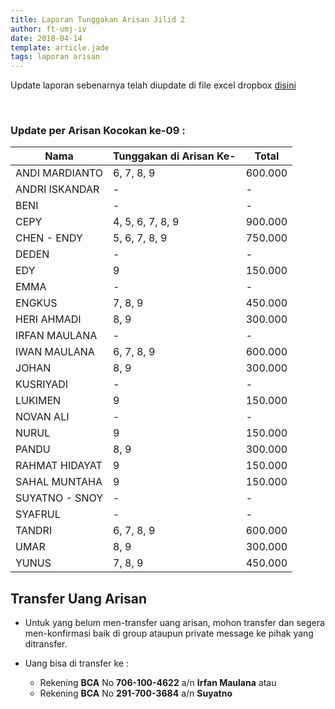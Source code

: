 ```yaml
---
title: Laporan Tunggakan Arisan Jilid 2
author: ft-umj-iv
date: 2018-04-14
template: article.jade
tags: laporan arisan
---
```


Update laporan sebenarnya telah diupdate di file excel dropbox [disini](https://www.dropbox.com/s/lqrvit24hfh3fot/Arisan%20UMJ%20TechInfo4%20Jilid%2002.xlsx?dl=0)

<br/>
<span class="more"></span>

### Update per Arisan Kocokan ke-09 :

|Nama									| Tunggakan di Arisan Ke- 	| Total 			|
| -------------------	| ------------------------- | ----------- |
| ANDI MARDIANTO 			| 6, 7, 8, 9							  | 600.000  		|
| ANDRI ISKANDAR 			| -			  		              | -				 		|
| BENI 						    | -			  		              | -				 		|
| CEPY 						    | 4, 5, 6, 7, 8, 9	  		  | 900.000 		|
| CHEN - ENDY 				| 5, 6, 7, 8, 9  		        | 750.000 		|
| DEDEN 					    | -			  		              | -				 		|
| EDY 						    | 9			  		              | 150.000 		|
| EMMA 						    | -			  		              | -				 		|
| ENGKUS 					    | 7, 8, 9						        | 450.000  		|
| HERI AHMADI 				| 8, 9					            | 300.000  		|
| IRFAN MAULANA 			| -			  		              | -				 		|
| IWAN MAULANA 				| 6, 7, 8, 9							  | 600.000  		|
| JOHAN 					    | 8, 9 							        | 300.000  		|
| KUSRIYADI 				  | -			  		              | -				 		|
| LUKIMEN 					  | 9			  		              | 150.000 		|
| NOVAN ALI 				  | -			  		              | -				 		|
| NURUL				 		    | 9			  		              | 150.000 		|
| PANDU 					    | 8, 9 							        | 300.000  		|
| RAHMAT HIDAYAT 			| 9			  		              | 150.000 		|
| SAHAL MUNTAHA 			| 9			  		              | 150.000 		|
| SUYATNO - SNOY 			| -			  		              | -				 		|
| SYAFRUL 					  | -			  		              | -				 		|
| TANDRI 					    | 6, 7, 8, 9							  | 600.000  		|
| UMAR 						    | 8, 9 							        | 300.000  		|
| YUNUS 					    | 7, 8, 9	  		            | 450.000  		|

## Transfer Uang Arisan

+ Untuk yang belum men-transfer uang arisan, mohon transfer dan segera men-konfirmasi baik di group ataupun private message ke pihak yang ditransfer.

+ Uang bisa di transfer ke :
	- Rekening <b>BCA</b> No <b>706-100-4622</b> a/n <b>Irfan Maulana</b> atau
	- Rekening <b>BCA</b> No <b>291-700-3684</b> a/n <b>Suyatno</b>
